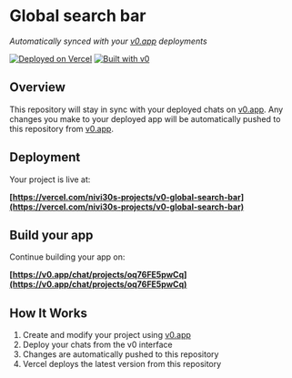 # Global search bar

*Automatically synced with your [v0.app](https://v0.app) deployments*

[![Deployed on Vercel](https://img.shields.io/badge/Deployed%20on-Vercel-black?style=for-the-badge&logo=vercel)](https://vercel.com/nivi30s-projects/v0-global-search-bar)
[![Built with v0](https://img.shields.io/badge/Built%20with-v0.app-black?style=for-the-badge)](https://v0.app/chat/projects/oq76FE5pwCq)

## Overview

This repository will stay in sync with your deployed chats on [v0.app](https://v0.app).
Any changes you make to your deployed app will be automatically pushed to this repository from [v0.app](https://v0.app).

## Deployment

Your project is live at:

**[https://vercel.com/nivi30s-projects/v0-global-search-bar](https://vercel.com/nivi30s-projects/v0-global-search-bar)**

## Build your app

Continue building your app on:

**[https://v0.app/chat/projects/oq76FE5pwCq](https://v0.app/chat/projects/oq76FE5pwCq)**

## How It Works

1. Create and modify your project using [v0.app](https://v0.app)
2. Deploy your chats from the v0 interface
3. Changes are automatically pushed to this repository
4. Vercel deploys the latest version from this repository